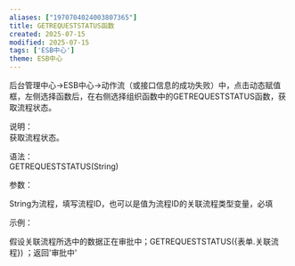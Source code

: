 ```yaml
---
aliases: ["1970704024003807365"]
title: GETREQUESTSTATUS函数
created: 2025-07-15
modified: 2025-07-15
tags: ['ESB中心']
theme: ESB中心
---
```


后台管理中心->ESB中心->动作流（或接口信息的成功失败）中，点击动态赋值框，左侧选择函数后，在右侧选择组织函数中的GETREQUESTSTATUS函数，获取流程状态。

说明：  
获取流程状态。

语法：  
GETREQUESTSTATUS(String)

参数：

String为流程，填写流程ID，也可以是值为流程ID的关联流程类型变量，必填

示例：

假设关联流程所选中的数据正在审批中；GETREQUESTSTATUS({表单.关联流程}) ；返回'审批中'